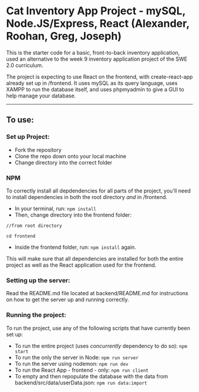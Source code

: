 # Cat Inventory App Project - mySQL, Node.JS/Express, React (Alexander, Roohan, Greg, Joseph)

This is the starter code for a basic, front-to-back inventory application, used an alternative to the week 9 inventory application project of the SWE 2.0 curriculum.

The project is expecting to use React on the frontend, with create-react-app already set up in /frontend. It uses mySQL as its query language, uses XAMPP to run the database itself, and uses phpmyadmin to give a GUI to help manage your database.

---

## To use:

### Set up Project:

- Fork the repository
- Clone the repo down onto your local machine
- Change directory into the correct folder

### NPM

To correctly install all depdendencies for all parts of the project, you'll need to install dependencies in both the root directory _and_ in /frontend.

- In your terminal, run:
  `npm install`
- Then, change directory into the frontend folder:

```
//from root directory

cd frontend
```

- Inside the frontend folder, run:
  `npm install` again.

This will make sure that all dependencies are installed for both the entire project as well as the React application used for the frontend.

### Setting up the server:

Read the README.md file located at backend/README.md for instructions on how to get the server up and running correctly.

### Running the project:

To run the project, use any of the following scripts that have currently been set up:

- To run the entire project (uses _concurrently_ dependency to do so): `npm start`
- To run the only the server in Node:
  `npm run server`
- To run the server using nodemon:
  `npm run dev`
- To run the React App - frontend - only:
  `npm run client`
- To empty and then repopulate the database with the data from backend/src/data/userData.json:
  `npm run data:import`

